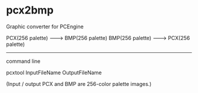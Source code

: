 # pcx2bmp
Graphic converter for PCEngine

PCX(256 palette) ---> BMP(256 palette)
BMP(256 palette) ---> PCX(256 palette)

---------------------------
command line

pcxtool InputFileName OutputFileName

(Input / output PCX and BMP are 256-color palette images.)
